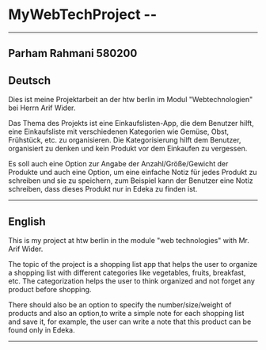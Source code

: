 # MyWebTechProject --
------------------------------------------------------------------------------------------------------------------------
Parham Rahmani 580200
------------------------------------------------------------------------------------------------------------------------
Deutsch
------------------------------------------------------------------------------------------------------------------------
Dies ist meine Projektarbeit an der htw berlin im Modul "Webtechnologien" bei Herrn Arif Wider.

Das Thema des Projekts ist eine Einkaufslisten-App, die dem Benutzer hilft, eine Einkaufsliste 
mit verschiedenen Kategorien wie Gemüse, Obst, Frühstück, etc. zu organisieren. Die Kategorisierung 
hilft dem Benutzer, organisiert zu denken und kein Produkt vor dem Einkaufen zu vergessen. 

Es soll auch eine Option zur Angabe der Anzahl/Größe/Gewicht der Produkte und auch eine Option, 
um eine einfache Notiz für jedes Produkt zu schreiben und sie zu speichern, zum Beispiel kann 
der Benutzer eine Notiz schreiben, dass dieses Produkt nur in Edeka zu finden ist. 

------------------------------------------------------------------------------------------------------------------------
English
------------------------------------------------------------------------------------------------------------------------
This is my project at htw berlin in the module "web technologies" with Mr. Arif Wider.

The topic of the project is a shopping list app that helps the user to organize a shopping list
with different categories like vegetables, fruits, breakfast, etc. The categorization
helps the user to think organized and not forget any product before shopping.

There should also be an option to specify the number/size/weight of products and also an option,to write a simple note for each shopping list and save it, for example, the user can write a note that this product can be found only in Edeka.

------------------------------------------------------------------------------------------------------------------------
